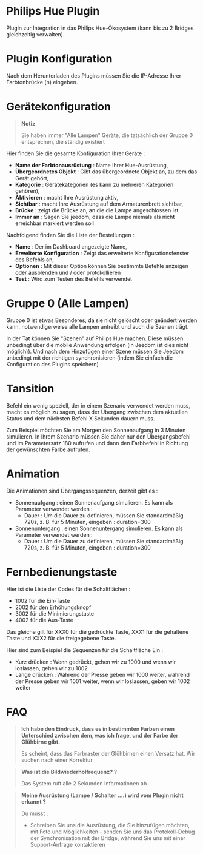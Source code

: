 # Philips Hue Plugin

Plugin zur Integration in das Philips Hue-Ökosystem (kann bis zu 2 Bridges gleichzeitig verwalten).

# Plugin Konfiguration

Nach dem Herunterladen des Plugins müssen Sie die IP-Adresse Ihrer Farbtonbrücke (n) eingeben.

# Gerätekonfiguration

> **Notiz**
>
> Sie haben immer "Alle Lampen" Geräte, die tatsächlich der Gruppe 0 entsprechen, die ständig existiert

Hier finden Sie die gesamte Konfiguration Ihrer Geräte :

-   **Name der Farbtonausrüstung** : Name Ihrer Hue-Ausrüstung,
-   **Übergeordnetes Objekt** : Gibt das übergeordnete Objekt an, zu dem das Gerät gehört,
-   **Kategorie** : Gerätekategorien (es kann zu mehreren Kategorien gehören),
-   **Aktivieren** : macht Ihre Ausrüstung aktiv,
-   **Sichtbar** : macht Ihre Ausrüstung auf dem Armaturenbrett sichtbar,
-   **Brücke** : zeigt die Brücke an, an die die Lampe angeschlossen ist
-   **Immer an** : Sagen Sie jeedom, dass die Lampe niemals als nicht erreichbar markiert werden soll

Nachfolgend finden Sie die Liste der Bestellungen :

-   **Name** : Der im Dashboard angezeigte Name,
-   **Erweiterte Konfiguration** : Zeigt das erweiterte Konfigurationsfenster des Befehls an,
-   **Optionen** : Mit dieser Option können Sie bestimmte Befehle anzeigen oder ausblenden und / oder protokollieren
-   **Test** : Wird zum Testen des Befehls verwendet

# Gruppe 0 (Alle Lampen)

Gruppe 0 ist etwas Besonderes, da sie nicht gelöscht oder geändert werden kann, notwendigerweise alle Lampen antreibt und auch die Szenen trägt.

In der Tat können Sie "Szenen" auf Philips Hue machen. Diese müssen unbedingt über die mobile Anwendung erfolgen (in Jeedom ist dies nicht möglich)). Und nach dem Hinzufügen einer Szene müssen Sie Jeedom unbedingt mit der richtigen synchronisieren (indem Sie einfach die Konfiguration des Plugins speichern)

# Tansition

Befehl ein wenig speziell, der in einem Szenario verwendet werden muss, macht es möglich zu sagen, dass der Übergang zwischen dem aktuellen Status und dem nächsten Befehl X Sekunden dauern muss.

Zum Beispiel möchten Sie am Morgen den Sonnenaufgang in 3 Minuten simulieren. In Ihrem Szenario müssen Sie daher nur den Übergangsbefehl und im Parametersatz 180 aufrufen und dann den Farbbefehl in Richtung der gewünschten Farbe aufrufen.

# Animation

Die Animationen sind Übergangssequenzen, derzeit gibt es :

-   Sonnenaufgang : einen Sonnenaufgang simulieren. Es kann als Parameter verwendet werden :
    -   Dauer : Um die Dauer zu definieren, müssen Sie standardmäßig 720s, z. B. für 5 Minuten, eingeben : duration=300
-   Sonnenuntergang : einen Sonnenuntergang simulieren. Es kann als Parameter verwendet werden :
    -   Dauer : Um die Dauer zu definieren, müssen Sie standardmäßig 720s, z. B. für 5 Minuten, eingeben : duration=300

# Fernbedienungstaste

Hier ist die Liste der Codes für die Schaltflächen :

- 1002 für die Ein-Taste
- 2002 für den Erhöhungsknopf
- 3002 für die Minimierungstaste
- 4002 für die Aus-Taste

Das gleiche gilt für XXX0 für die gedrückte Taste, XXX1 für die gehaltene Taste und XXX2 für die freigegebene Taste.

Hier sind zum Beispiel die Sequenzen für die Schaltfläche Ein :

- Kurz drücken : Wenn gedrückt, gehen wir zu 1000 und wenn wir loslassen, gehen wir zu 1002
- Lange drücken : Während der Presse geben wir 1000 weiter, während der Presse geben wir 1001 weiter, wenn wir loslassen, geben wir 1002 weiter

# FAQ

> **Ich habe den Eindruck, dass es in bestimmten Farben einen Unterschied zwischen dem, was ich frage, und der Farbe der Glühbirne gibt.**
>
> Es scheint, dass das Farbraster der Glühbirnen einen Versatz hat. Wir suchen nach einer Korrektur

> **Was ist die Bildwiederholfrequenz? ?**
>
> Das System ruft alle 2 Sekunden Informationen ab.

> **Meine Ausrüstung (Lampe / Schalter ....) wird vom Plugin nicht erkannt ?**
>
> Du musst :
> - Schreiben Sie uns die Ausrüstung, die Sie hinzufügen möchten, mit Foto und Möglichkeiten - senden Sie uns das Protokoll-Debug der Synchronisation mit der Bridge, während Sie uns mit einer Support-Anfrage kontaktieren
